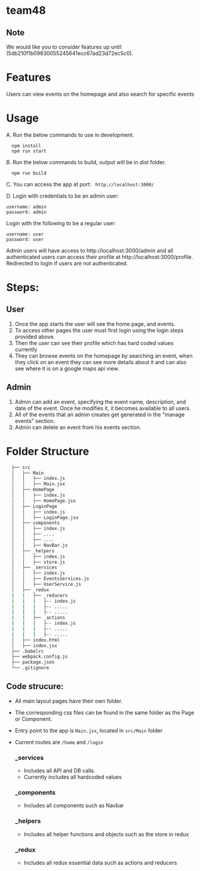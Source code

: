 # team48

## Note

We would like you to consider features up until (5db210f1b09830055245641ecc67ad23d72ec5c0).

# Features

Users can view events on the homepage and also search for specific events

# Usage 

A. Run  the below commands to use in development. 
  ```
    npm install 
    npm run start 
  ```
B. Run the below commands to build, output will be in dist folder.
  ```
    npm run build 
  ```
C. You can access the app at port: ``` http://localhost:3000/```

D. Login with credentials to be an admin user:
```
username: admin
password: admin
```
Login with the following to be a regular user:
```
username: user
password: user
```
Admin users will have access to http://localhost:3000/admin and all authenticated users can access their profile at http://localhost:3000/profile. Redirected to login if users are not authenticated.
  


# Steps: 

## User 

1. Once the app starts the user will see the home page, and events. 
2. To access other pages the user must first login using the login steps provided above. 
3. Then the user can see their profile which has hard coded values currently
4. They can browse events on the homepage by searching an event, when they click on an event they can see more details 
about it and can also see where it is on a google maps api view. 

## Admin

1. Admin can add an event, specifying the event name, description, and date of the event. Once he modifies it, it becomes available to all users.
2. All of the events that an admin creates get generated in the "manage events" section.
3. Admin can delete an event from his events section.

# Folder Structure

```bash
  ├── src
  │   ├── Main
  │   │   ├── index.js
  │   │   ├── Main.jsx
  │   ├── HomePage
  │   │   ├── index.js
  │   │   ├── HomePage.jsx
  │   ├── LoginPage
  │   │   ├── index.js
  │   │   ├── LoginPage.jsx
  │   ├── components
  │   │   ├── index.js 
  │   │   ├── ....
  │   │   ├── ....
  │   │   ├── NavBar.js
  │   ├── _helpers 
  │   │   ├── index.js
  │   │   ├── store.js
  │   ├── _services
  │   │   ├── index.js
  │   │   ├── EventsServices.js
  │   │   ├── UserService.js
  │   ├── _redux
  |   |   ├── _reducers
  |   |   |   ├-- index.js
  |   |   |   ├-- .....
  |   |   |   ├-- .....
  |   |   ├── _actions
  |   |   |   ├-- index.js
  |   |   |   ├-- .....
  |   |   |   ├-- .....
  │   ├── index.html
  │   ├── index.jsx
  ├── .babelrc
  ├── webpack.config.js
  ├── package.json
  └── .gitignore
  ```
## Code strucure: 
- All main layout pages have their own folder.
- The corresponding css files can be found in the same folder as the Page or Component.
- Entry point to the app is ```Main.jsx```, located in ```src/Main``` folder 
- Current routes are ``/home`` and ```/login```

  ### _services 
  - Includes all API and DB calls.
  - Currently includes all hardcoded values

  ### _components
  - Includes all components such as Navbar 

  ### _helpers
  - Includes all helper functions and objects such as the store in redux

  ### _redux
  - Includes all redux essential data such as actions and reducers
